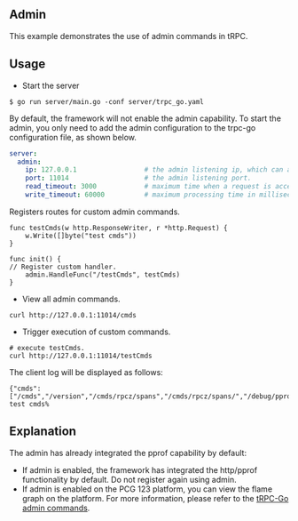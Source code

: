 ## Admin

This example demonstrates the use of admin commands in tRPC.

## Usage

* Start the server
```shell
$ go run server/main.go -conf server/trpc_go.yaml
```

By default, the framework will not enable the admin capability. To start the admin, you only need to add the admin configuration to the trpc-go configuration file, as shown below.
```yaml
server:
  admin:
    ip: 127.0.0.1                 # the admin listening ip, which can also be configured through network interface card (NIC) settings.
    port: 11014                   # the admin listening port.
    read_timeout: 3000            # maximum time when a request is accepted and the request information is fully read, to prevent slow clients, in milliseconds.
    write_timeout: 60000          # maximum processing time in milliseconds.
```

Registers routes for custom admin commands.
```golang
func testCmds(w http.ResponseWriter, r *http.Request) {
	w.Write([]byte("test cmds"))
}

func init() {
// Register custom handler.
	admin.HandleFunc("/testCmds", testCmds)
}
```

* View all admin commands.
```shell
curl http://127.0.0.1:11014/cmds
```

* Trigger execution of custom commands.
```shell
# execute testCmds.
curl http://127.0.0.1:11014/testCmds
```

The client log will be displayed as follows:
```
{"cmds":["/cmds","/version","/cmds/rpcz/spans","/cmds/rpcz/spans/","/debug/pprof/profile","/debug/pprof/symbol","/testCmds","/cmds/loglevel","/cmds/config","/is_healthy/","/debug/pprof/","/debug/pprof/cmdline","/debug/pprof/trace"],"errorcode":0,"message":""}
test cmds%
```

## Explanation

The admin has already integrated the pprof capability by default:

- If admin is enabled, the framework has integrated the http/pprof functionality by default. Do not register again using admin.
- If admin is enabled on the PCG 123 platform, you can view the flame graph on the platform. For more information, please refer to the [tRPC-Go admin commands](/admin/README.md).
